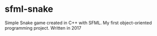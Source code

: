 # sfml-snake
Simple Snake game created in C++ with SFML. My first object-oriented programming project. Written in 2017
